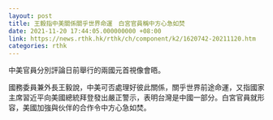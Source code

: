 ```yaml
---
layout: post
title: 王毅指中美關係關乎世界命運　白宮官員稱中方心急如焚
date: 2021-11-20 17:44:05.000000000 +08:00
link: https://news.rthk.hk/rthk/ch/component/k2/1620742-20211120.htm
categories: rthk
---
```


中美官員分別評論日前舉行的兩國元首視像會晤。

國務委員兼外長王毅說，中美可否處理好彼此關係，關乎世界前途命運，又指國家主席習近平向美國總統拜登發出嚴正警示，表明台灣是中國一部分。白宮官員就形容，美國加強與伙伴的合作令中方心急如焚。
